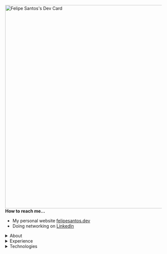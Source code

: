 <a href="https://app.daily.dev/felipesntr"><img src="https://api.daily.dev/devcards/v2/m6Sh2yO3fszJ3FH1xOBrc.png?r=2yx&type=wide" width="652" alt="Felipe Santos's Dev Card"/></a>
<br />
**How to reach me...**

- My personal website [felipesantos.dev](https://felipesantos.dev)
- Doing networking on [LinkedIn](https://www.linkedin.com/in/felipe-snts-rocha/)

<details>
  <summary>About</summary>
  <ul>
  	<li>Full stack developer</li>
    <li>Computer Engineering student</li>
    <li>From Brazil</li>
  <ul>
</details>
<details>
  <summary>Experience</summary>
  <li>[Jun/2023 - Current] Full stack developer at M2M Saber</li>
  <li>[Apr/2022 - Jun/2023] Full stack developer at Anexs Tecnologia</li>
</details>
<details>
  <summary>Technologies</summary>
  <ul>
    <li>C#, .NET Core, EF Core</li>
    <li>Microsoft Azure</li>
    <li>SQL Server</li>
    <li>TypeScript</li>
    <li>React.js, Next.js and React Native</li>
    <li>Node.js</li>
  <ul>
</details>
